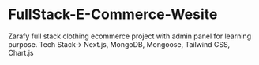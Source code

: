 # FullStack-E-Commerce-Wesite
Zarafy full stack clothing ecommerce project with admin panel for learning purpose. Tech Stack-> Next.js, MongoDB, Mongoose, Tailwind CSS, Chart.js 

